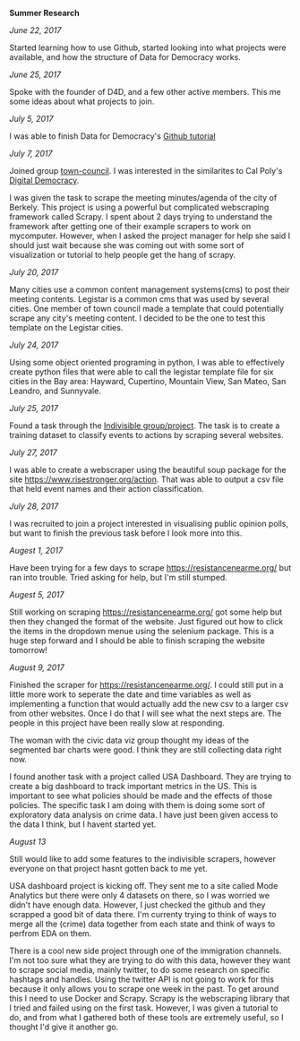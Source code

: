 **Summer Research**

*June 22, 2017*

Started learning how to use Github, started looking into what projects were available,
and how the structure of Data for Democracy works.

*June 25, 2017*

Spoke with the founder of D4D, and a few other active members. This me some ideas about what projects to join. 

*July 5, 2017*

I was able to finish Data for Democracy's [Github tutorial](https://github.com/Data4Democracy/github-playground)

*July 7, 2017*

Joined group [town-council](https://github.com/Data4Democracy/town-council).
I was interested in the similarites to Cal Poly's [Digital Democracy](http://www.iatpp.calpoly.edu/projects/digitaldemocracy.asp).

I was given the task to scrape the meeting minutes/agenda of the city of Berkely. 
This project is using a powerful but complicated webscraping framework called Scrapy. I spent about 2 days trying to understand the framework after getting one of their example scrapers to work on mycomputer. 
However, when I asked the project manager for help she said I should just wait because she was coming out with some sort of visualization or tutorial to help people get the hang of scrapy. 

*July 20, 2017*

Many cities use a common content management systems(cms) to post their meeting contents. Legistar is a common cms that was used by several cities. 
One member of town council made a template that could potentially scrape any city's meeting content.
I decided to be the one to test this template on the Legistar cities. 

*July 24, 2017* 

Using some object oriented programing in python, I was able to effectively create python files that were able to call the legistar template file for six cities in the Bay area: 
Hayward, Cupertino, Mountain View, San Mateo, San Leandro, and Sunnyvale.

*July 25, 2017*

Found a task through the [Indivisible group/project](https://github.com/Data4Democracy/indivisible).
The task is to create a training dataset to classify events to actions by scraping several websites.

*July 27, 2017*

I was able to create a webscraper using the beautiful soup package for the site https://www.risestronger.org/action. 
That was able to output a csv file that held event names and their action classification.

*July 28, 2017*

I was recruited to join a project interested in visualising public opinion polls, but want to finish the previous task before I look more into this.

*Augest 1, 2017*

Have been trying for a few days to scrape https://resistancenearme.org/ but ran into trouble. Tried asking for help, but I'm still stumped.

*Augest 5, 2017*

Still working on scraping https://resistancenearme.org/ got some help but then they changed the format of the website. Just figured out how to click the items in the dropdown menue using the selenium package. This is a huge step forward and I should be able to finish scraping the website tomorrow!

*August 9, 2017*

Finished the scraper for https://resistancenearme.org/. I could still put in a little more work to seperate the date and time variables as well as implementing a function that would actually add the new csv to a larger csv from other websites. Once I do that I will see what the next steps are. The people in this project have been really slow at responding. 

The woman with the civic data viz group thought my ideas of the segmented bar charts were good. I think they are still collecting data right now.

I found another task with a project called USA Dashboard. They are trying to create a big dashboard to track important metrics in the US. This is important to see what policies should be made and the effects of those policies.
The specific task I am doing with them is doing some sort of exploratory data analysis on crime data. I have just been given access to the data I think, but I havent started yet. 

*August 13*

Still would like to add some features to the indivisible scrapers, however everyone on that project hasnt gotten back to me yet.

USA dashboard project is kicking off. They sent me to a site called Mode Analytics but there were only 4 datasets on there, so I was worried we didn't have enough data. However, I just checked the github and they scrapped a good bit of data there.
I'm currenty trying to think of ways to merge all the (crime) data together from each state and think of ways to perfrom EDA on them.

There is a cool new side project through one of the immigration channels. I'm not too sure what they are trying to do with this data, however they want to scrape social media, mainly twitter, to do some research on specific hashtags and handles. 
Using the twitter API is not going to work for this because it only allows you to scrape one week in the past. 
To get around this I need to use Docker and Scrapy. Scrapy is the webscraping library that I tried and failed using on the first task. However, I was given a tutorial to do, and from what I gathered both of these tools are extremely useful, so I thought I'd give it another go. 










